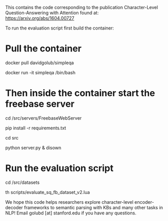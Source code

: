 This contains the code corresponding to the publication Character-Level Question-Answering with Attention found at:
https://arxiv.org/abs/1604.00727 

To run the evaluation script first build the container:
# Pull the container
docker pull davidgolub/simpleqa

docker run -it simpleqa /bin/bash

# Then inside the container start the freebase server
cd /src/servers/FreebaseWebServer

pip install -r requirements.txt

cd src

python server.py & disown

# Run the evaluation script
cd /src/datasets

th scripts/evaluate_sq_fb_dataset_v2.lua

We hope this code helps researchers explore character-level encoder-decoder frameworks to semantic parsing with KBs and many other tasks in NLP! Email golubd [at] stanford.edu if you have any questions.

